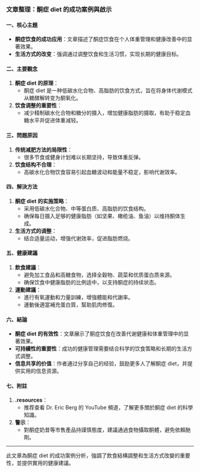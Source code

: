 ### 文章整理：酮症 diet 的成功案例與啟示

#### 一、核心主題  
- **酮症饮食的成功应用**：文章描述了酮症饮食在个人体重管理和健康改善中的显著效果。
- **生活方式的改变**：强调通过调整饮食和生活习惯，实现长期的健康目标。

#### 二、主要觀念  
1. **酮症 diet 的原理**：
   - 酮症 diet 是一种低碳水化合物、高脂肪的饮食方式，旨在将身体代谢模式从糖酵解转变为酮氧化。
2. **饮食调整的重要性**：
   - 减少精制碳水化合物和糖分的摄入，增加健康脂肪的摄取，有助于稳定血糖水平并促进体重减轻。

#### 三、問題原因  
1. **传统减肥方法的局限性**：
   - 很多节食或健身计划难以长期坚持，导致体重反弹。
2. **饮食结构不合理**：
   - 高碳水化合物饮食容易引起血糖波动和能量不稳定，影响代谢效率。

#### 四、解決方法  
1. **酮症 diet 的实施策略**：
   - 采用低碳水化合物、中等蛋白质、高脂肪的饮食结构。
   - 确保每日摄入足够的健康脂肪（如坚果、橄榄油、鱼油）以维持酮体生成。
2. **生活方式的调整**：
   - 结合适量运动，增强代谢效率，促进脂肪燃烧。

#### 五、健康建議  
1. **飲食建議**：
   - 避免加工食品和高糖食物，选择全穀物、蔬菜和优质蛋白质来源。
   - 确保饮食中健康脂肪的比例适中，以支持酮症的持续状态。
2. **運動建議**：
   - 進行有氧運動和力量訓練，增強體能和代謝率。
   - 運動後適當補充蛋白質，幫助肌肉修復。

#### 六、結論  
- **酮症 diet 的有效性**：文章展示了酮症饮食在改善代谢健康和体重管理中的显著效果。
- **可持續性的重要性**：成功的健康管理需要结合科学的饮食策略和长期的生活方式调整。
- **信息共享的价值**：作者通过分享自己的经验，鼓励更多人了解酮症 diet，并提供实用的信息资源。

#### 七、附註  
1. **.resources**：
   - 推荐查看 Dr. Eric Berg 的 YouTube 頻道，了解更多關於酮症 diet 的科學知識。
2. **警示**：
   - 對酮症奶昔等市售產品持謹慎態度，建議通過食物攝取酮體，避免依賴酏劑。

---

此文章為酮症 diet 的成功案例分析，強調了飲食結構調整和生活方式改變的重要性，並提供實用的健康建議。